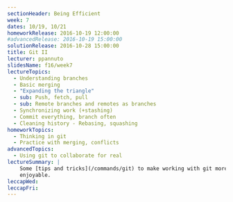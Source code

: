 ```yaml
---
sectionHeader: Being Efficient
week: 7
dates: 10/19, 10/21
homeworkRelease: 2016-10-19 12:00:00
#advancedRelease: 2016-10-19 15:00:00
solutionRelease: 2016-10-28 15:00:00
title: Git II
lecturer: ppannuto
slidesName: f16/week7
lectureTopics:
  - Understanding branches
  - Basic merging
  - "Expanding the triangle"
  - sub: Push, fetch, pull
  - sub: Remote branches and remotes as branches
  - Synchronizing work (+stashing)
  - Commit everything, branch often
  - Cleaning history - Rebasing, squashing
homeworkTopics:
  - Thinking in git
  - Practice with merging, conflicts
advancedTopics:
  - Using git to collaborate for real
lectureSummary: |
    Some [tips and tricks](/commands/git) to make working with git more
    enjoyable.
leccapWed:
leccapFri:
---
```


